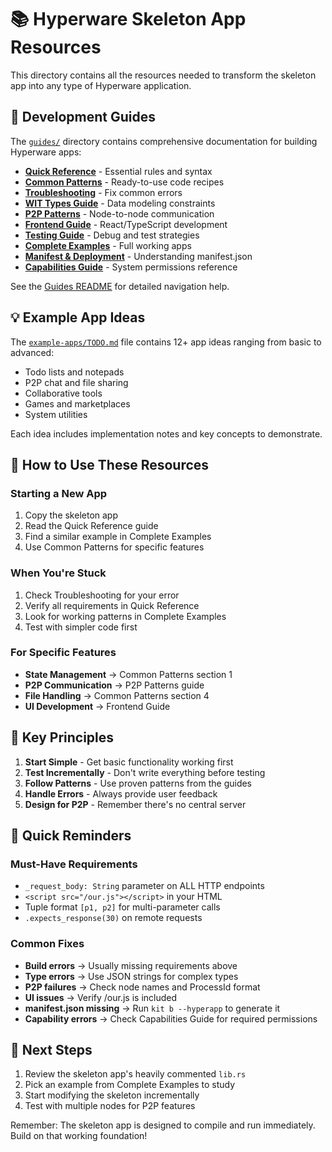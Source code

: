 # 📚 Hyperware Skeleton App Resources

This directory contains all the resources needed to transform the skeleton app into any type of Hyperware application.

## 📖 Development Guides

The [`guides/`](./guides/) directory contains comprehensive documentation for building Hyperware apps:

- **[Quick Reference](./guides/00-QUICK-REFERENCE.md)** - Essential rules and syntax
- **[Common Patterns](./guides/01-COMMON-PATTERNS.md)** - Ready-to-use code recipes  
- **[Troubleshooting](./guides/02-TROUBLESHOOTING.md)** - Fix common errors
- **[WIT Types Guide](./guides/03-WIT-TYPES-DATA-MODELING.md)** - Data modeling constraints
- **[P2P Patterns](./guides/04-P2P-PATTERNS.md)** - Node-to-node communication
- **[Frontend Guide](./guides/05-UI-FRONTEND-GUIDE.md)** - React/TypeScript development
- **[Testing Guide](./guides/06-TESTING-DEBUGGING.md)** - Debug and test strategies
- **[Complete Examples](./guides/07-COMPLETE-EXAMPLES.md)** - Full working apps
- **[Manifest & Deployment](./guides/08-MANIFEST-AND-DEPLOYMENT.md)** - Understanding manifest.json
- **[Capabilities Guide](./guides/09-CAPABILITIES-GUIDE.md)** - System permissions reference

See the [Guides README](./guides/README.md) for detailed navigation help.

## 💡 Example App Ideas

The [`example-apps/TODO.md`](./example-apps/TODO.md) file contains 12+ app ideas ranging from basic to advanced:

- Todo lists and notepads
- P2P chat and file sharing  
- Collaborative tools
- Games and marketplaces
- System utilities

Each idea includes implementation notes and key concepts to demonstrate.

## 🎯 How to Use These Resources

### Starting a New App
1. Copy the skeleton app
2. Read the Quick Reference guide
3. Find a similar example in Complete Examples
4. Use Common Patterns for specific features

### When You're Stuck
1. Check Troubleshooting for your error
2. Verify all requirements in Quick Reference
3. Look for working patterns in Complete Examples
4. Test with simpler code first

### For Specific Features
- **State Management** → Common Patterns section 1
- **P2P Communication** → P2P Patterns guide
- **File Handling** → Common Patterns section 4
- **UI Development** → Frontend Guide

## 🔑 Key Principles

1. **Start Simple** - Get basic functionality working first
2. **Test Incrementally** - Don't write everything before testing
3. **Follow Patterns** - Use proven patterns from the guides
4. **Handle Errors** - Always provide user feedback
5. **Design for P2P** - Remember there's no central server

## 📝 Quick Reminders

### Must-Have Requirements
- `_request_body: String` parameter on ALL HTTP endpoints
- `<script src="/our.js"></script>` in your HTML
- Tuple format `[p1, p2]` for multi-parameter calls
- `.expects_response(30)` on remote requests

### Common Fixes
- **Build errors** → Usually missing requirements above
- **Type errors** → Use JSON strings for complex types
- **P2P failures** → Check node names and ProcessId format
- **UI issues** → Verify /our.js is included
- **manifest.json missing** → Run `kit b --hyperapp` to generate it
- **Capability errors** → Check Capabilities Guide for required permissions

## 🚀 Next Steps

1. Review the skeleton app's heavily commented `lib.rs`
2. Pick an example from Complete Examples to study
3. Start modifying the skeleton incrementally
4. Test with multiple nodes for P2P features

Remember: The skeleton app is designed to compile and run immediately. Build on that working foundation!